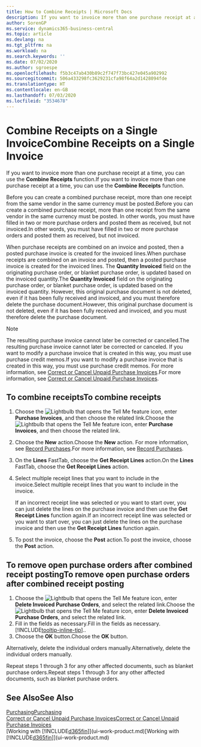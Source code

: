 ```yaml
---
title: How to Combine Receipts | Microsoft Docs
description: If you want to invoice more than one purchase receipt at a time, you can use the Combine Receipts function.
author: SorenGP
ms.service: dynamics365-business-central
ms.topic: article
ms.devlang: na
ms.tgt_pltfrm: na
ms.workload: na
ms.search.keywords: ''
ms.date: 07/02/2020
ms.author: sgroespe
ms.openlocfilehash: f5b3c47ab430b89c2f747f73bc427e045a902992
ms.sourcegitcommit: 506a433298fc3629231cfa98f64a2d1428094fde
ms.translationtype: HT
ms.contentlocale: en-GB
ms.lasthandoff: 07/03/2020
ms.locfileid: "3534678"
---
```

# <a name="combine-receipts-on-a-single-invoice"></a><span data-ttu-id="8c793-103">Combine Receipts on a Single Invoice</span><span class="sxs-lookup"><span data-stu-id="8c793-103">Combine Receipts on a Single Invoice</span></span>

<span data-ttu-id="8c793-104">If you want to invoice more than one purchase receipt at a time, you can use the **Combine Receipts** function.</span><span class="sxs-lookup"><span data-stu-id="8c793-104">If you want to invoice more than one purchase receipt at a time, you can use the **Combine Receipts** function.</span></span>  

<span data-ttu-id="8c793-105">Before you can create a combined purchase receipt, more than one receipt from the same vendor in the same currency must be posted.</span><span class="sxs-lookup"><span data-stu-id="8c793-105">Before you can create a combined purchase receipt, more than one receipt from the same vendor in the same currency must be posted.</span></span> <span data-ttu-id="8c793-106">In other words, you must have filled in two or more purchase orders and posted them as received, but not invoiced.</span><span class="sxs-lookup"><span data-stu-id="8c793-106">In other words, you must have filled in two or more purchase orders and posted them as received, but not invoiced.</span></span>  

<span data-ttu-id="8c793-107">When purchase receipts are combined on an invoice and posted, then a posted purchase invoice is created for the invoiced lines.</span><span class="sxs-lookup"><span data-stu-id="8c793-107">When purchase receipts are combined on an invoice and posted, then a posted purchase invoice is created for the invoiced lines.</span></span> <span data-ttu-id="8c793-108">The **Quantity Invoiced** field on the originating purchase order, or blanket purchase order, is updated based on the invoiced quantity.</span><span class="sxs-lookup"><span data-stu-id="8c793-108">The **Quantity Invoiced** field on the originating purchase order, or blanket purchase order, is updated based on the invoiced quantity.</span></span> <span data-ttu-id="8c793-109">However, this original purchase document is not deleted, even if it has been fully received and invoiced, and you must therefore delete the purchase document.</span><span class="sxs-lookup"><span data-stu-id="8c793-109">However, this original purchase document is not deleted, even if it has been fully received and invoiced, and you must therefore delete the purchase document.</span></span>  

> [!NOTE]
> <span data-ttu-id="8c793-110">The resulting purchase invoice cannot later be corrected or cancelled.</span><span class="sxs-lookup"><span data-stu-id="8c793-110">The resulting purchase invoice cannot later be corrected or canceled.</span></span> <span data-ttu-id="8c793-111">If you want to modify a purchase invoice that is created in this way, you must use purchase credit memos.</span><span class="sxs-lookup"><span data-stu-id="8c793-111">If you want to modify a purchase invoice that is created in this way, you must use purchase credit memos.</span></span> <span data-ttu-id="8c793-112">For more information, see [Correct or Cancel Unpaid Purchase Invoices](purchasing-how-correct-cancel-unpaid-purchase-invoices.md).</span><span class="sxs-lookup"><span data-stu-id="8c793-112">For more information, see [Correct or Cancel Unpaid Purchase Invoices](purchasing-how-correct-cancel-unpaid-purchase-invoices.md).</span></span>

## <a name="to-combine-receipts"></a><span data-ttu-id="8c793-113">To combine receipts</span><span class="sxs-lookup"><span data-stu-id="8c793-113">To combine receipts</span></span>

1. <span data-ttu-id="8c793-114">Choose the ![Lightbulb that opens the Tell Me feature](media/ui-search/search_small.png "Tell me what you want to do") icon, enter **Purchase Invoices**, and then choose the related link.</span><span class="sxs-lookup"><span data-stu-id="8c793-114">Choose the ![Lightbulb that opens the Tell Me feature](media/ui-search/search_small.png "Tell me what you want to do") icon, enter **Purchase Invoices**, and then choose the related link.</span></span>  
2. <span data-ttu-id="8c793-115">Choose the **New** action.</span><span class="sxs-lookup"><span data-stu-id="8c793-115">Choose the **New** action.</span></span> <span data-ttu-id="8c793-116">For more information, see [Record Purchases](purchasing-how-record-purchases.md).</span><span class="sxs-lookup"><span data-stu-id="8c793-116">For more information, see [Record Purchases](purchasing-how-record-purchases.md).</span></span>  
3. <span data-ttu-id="8c793-117">On the **Lines** FastTab, choose the **Get Receipt Lines** action.</span><span class="sxs-lookup"><span data-stu-id="8c793-117">On the **Lines** FastTab, choose the **Get Receipt Lines** action.</span></span>  
4. <span data-ttu-id="8c793-118">Select multiple receipt lines that you want to include in the invoice.</span><span class="sxs-lookup"><span data-stu-id="8c793-118">Select multiple receipt lines that you want to include in the invoice.</span></span>  

    <span data-ttu-id="8c793-119">If an incorrect receipt line was selected or you want to start over, you can just delete the lines on the purchase invoice and then use the **Get Receipt Lines** function again.</span><span class="sxs-lookup"><span data-stu-id="8c793-119">If an incorrect receipt line was selected or you want to start over, you can just delete the lines on the purchase invoice and then use the **Get Receipt Lines** function again.</span></span>  
5. <span data-ttu-id="8c793-120">To post the invoice, choose the **Post** action.</span><span class="sxs-lookup"><span data-stu-id="8c793-120">To post the invoice, choose the **Post** action.</span></span>  

## <a name="to-remove-open-purchase-orders-after-combined-receipt-posting"></a><span data-ttu-id="8c793-121">To remove open purchase orders after combined receipt posting</span><span class="sxs-lookup"><span data-stu-id="8c793-121">To remove open purchase orders after combined receipt posting</span></span>

1. <span data-ttu-id="8c793-122">Choose the ![Lightbulb that opens the Tell Me feature](media/ui-search/search_small.png "Tell me what you want to do") icon, enter **Delete Invoiced Purchase Orders**, and select the related link.</span><span class="sxs-lookup"><span data-stu-id="8c793-122">Choose the ![Lightbulb that opens the Tell Me feature](media/ui-search/search_small.png "Tell me what you want to do") icon, enter **Delete Invoiced Purchase Orders**, and select the related link.</span></span>  
2. <span data-ttu-id="8c793-123">Fill in the fields as necessary.</span><span class="sxs-lookup"><span data-stu-id="8c793-123">Fill in the fields as necessary.</span></span> [!INCLUDE[tooltip-inline-tip](includes/tooltip-inline-tip_md.md)]<span data-ttu-id="8c793-124">.</span><span class="sxs-lookup"><span data-stu-id="8c793-124">.</span></span>
3. <span data-ttu-id="8c793-125">Choose the **OK** button.</span><span class="sxs-lookup"><span data-stu-id="8c793-125">Choose the **OK** button.</span></span>  

<span data-ttu-id="8c793-126">Alternatively, delete the individual orders manually.</span><span class="sxs-lookup"><span data-stu-id="8c793-126">Alternatively, delete the individual orders manually.</span></span>

<span data-ttu-id="8c793-127">Repeat steps 1 through 3 for any other affected documents, such as blanket purchase orders.</span><span class="sxs-lookup"><span data-stu-id="8c793-127">Repeat steps 1 through 3 for any other affected documents, such as blanket purchase orders.</span></span>

## <a name="see-also"></a><span data-ttu-id="8c793-128">See Also</span><span class="sxs-lookup"><span data-stu-id="8c793-128">See Also</span></span>

[<span data-ttu-id="8c793-129">Purchasing</span><span class="sxs-lookup"><span data-stu-id="8c793-129">Purchasing</span></span>](purchasing-manage-purchasing.md)  
[<span data-ttu-id="8c793-130">Correct or Cancel Unpaid Purchase Invoices</span><span class="sxs-lookup"><span data-stu-id="8c793-130">Correct or Cancel Unpaid Purchase Invoices</span></span>](purchasing-how-correct-cancel-unpaid-purchase-invoices.md)  
<span data-ttu-id="8c793-131">[Working with [!INCLUDE[d365fin](includes/d365fin_md.md)]](ui-work-product.md)</span><span class="sxs-lookup"><span data-stu-id="8c793-131">[Working with [!INCLUDE[d365fin](includes/d365fin_md.md)]](ui-work-product.md)</span></span>  
